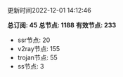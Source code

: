 更新时间2022-12-01 14:12:46

**总订阅: 45**
**总节点: 1188**
**有效节点: 233**
- ssr节点: 20
- v2ray节点: 155
- trojan节点: 55
- ss节点: 3
